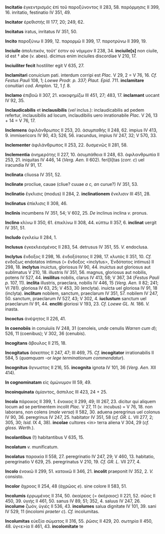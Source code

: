 **Incitatio** ἐγκεντρισμός ἐπὶ τοῦ παροξύνοντος II 283, 58. παρόρμησις
II 399, 16. inritatio, festinatio IV 351, 49.

**Incitator** ἐρεθιστής III 177, 20; 249, 62.

**Incitatus** iratus, inritatus IV 351, 50.

**Incito** παροξύνω II 399, 12. παρορμῶ II 399, 17. παροτρύνω II 399,
19.

**Inciuile** ἀπολιτικόν, τοῦτ' ἐστιν οὐ νόμιμον II 238, 34.
**inciuile[s]** non ciuile, id est † abe (*v.* abes). dicimus enim
inciuiles discordiae V 210, 17.

**Inciuiliter fecit** hostiliter egit V 635, 27.

**Inclamitari** conuicium pati. interdum corripi est *Plac.* V 29, 2 = V
76, 16. *Cf. Festus Pauli* 108, 1; *Loewe Prodr. p. 337; Plaut. Epid.*
711. **inclamitare** conuitiari *cod. Amplon.* 12, 1 *f.* 8.

**Inclamo** ἐπιβοῶ II 307, 21. κακοφημίζω III 451, 27; 483, 17.
**inclamant** uocant IV 92, 35.

**Inclaudicabilis** et **inclausibilis** (*vel* inclus.):
inclaudicabilis ad pedem refertur, inclausibilis ad locum, inclaudibilis
uero inrationabile *Plac.* V 26, 13 + 14 = V 76, 17.

**Inclemens** ἀφιλάνθρωπος II 253, 20. ἀσυμπαθής II 248, 62. impius IV
413, 9. immisericors IV 90, 43; 526, 56. iracundus, impius IV 247, 32; V
570, 33.

**Inclementer** ἀφιλάνθρωπος II 253, 22. δυσμενῶς II 281, 58.

**Inclementia** ἀνημερότης II 227, 10. ἀσυμπάθεια II 248, 63.
ἀφιλανθρωπία II 253, 21. iniquitas IV 446, 14 (*Verg. Aen.* II 602).
feri[li]tas (*corr. c*) uel iracundia IV 91, 17.

**Inclinata** cliuosa IV 351, 52.

**Inclinate** procliue, cauae (cliue? cuuae *a c, an* curue?) IV 351,
53.

**Inclinatio** ἔγκλισις (modus) II 284, 2. **inclinationem** ἔνκλισιν
III 451, 28.

**Inclinatus** ἐπίκλισις II 308, 46.

**Inclinis** incumbens IV 351, 54; V 602, 25. *De* inclinus inclina *v.*
pronus.

**Inclino** κλίνω II 350, 61. ἐπικλίνω II 308, 44. κύπτω II 357, 6.
**inclinat** uergit IV 351, 51.

**Includo** ἐγκλείω II 284, 1.

**Inclusus** ἐγκεκλεισμένος II 283, 54. detrusus IV 351, 55. *V.*
endoclusa.

**Inclytus** ἔνδοξος II 298, 16. ἐνδοξότατος II 298, 17. κλυτός II 351,
10. *Cf.* ενδοξως endotatos intimus (= ἔνδοξος \<inclytus\>, Ἐνδότατος
intimus) II 298, 18. **inclytus** inuictus, gloriosus IV 90, 44.
inuictus aut gloriosus aut sublimatus V 210, 18. illustris IV 351, 56.
magnus, gloriosus aut nobilis, potens IV 527, 44. **insilitus** nobilis,
clarus IV 413, 58; V 367, 34 (*Festus Pauli p.* 107, 11). **inclita**
illustris, praeclara, nobilis IV 446, 15 (*Verg. Aen.* II 82; 241; VI
781). gloriosa IV 63, 25; V 453, 30 (enclyta). inuicta uel gloriosa IV
91, 18 (inclyta). **inclitum** nobilem, sanctum, praeclarum IV 351, 57.
nobilem IV 247, 50. sanctum, praeclarum IV 527, 43; V 302, 4.
**iuclustum** sanctum uel praeclarum IV 91, 44. **encliti** gloriosi V
193, 23. *Cf. Loewe GL. N.* 186. *V.* inasta.

**Incoctus** ἀνέψητος II 226, 41.

**In coenobiis** in conuiuiis IV 248, 31 (cenoleis, *unde* cenulis
*Warren cum d*); 526, 11 (coenibus); V 302, 36 (cenubis).

**Incogitans** ἄβουλος II 215, 18.

**Incogitatus** ἄσκεπτος II 247, 47; III 469, 75. *Cf.* **incogitator**
irrationabilis II 584, 5 (*quamquam* -or *lege terminationum
commendatur*).

**Incognitus** ἄγνωστος II 216, 55. **incognita** ignota IV 101, 36
(*Verg. Aen.* XII 414).

**In cognominatam** εἰς ὁμώνυμον III 59, 49.

**Incoinquinata** ἀμίαντος, ἄσπιλος III 423, 24 + 25.

**Incola** πάροικος II 399, 1. ἔνοικος II 299, 49; III 267, 23. dicitur
qui aliquem locum ad se pertinentem incolit *Plac.* V 27, 11 (*v.*
incubus) = V 76, 18. non laborans, non colens (*male versa*) II 582, 30.
aduena peregrinus uel colonus IV 90, 36. peregrinus IV 247, 25.
habitator IV 351, 58 (*cf. GR. L.* VII 277, 2; 305, 30; *Isid.* IX 4,
38). **incolae** cultores \<in\> terra aliena V 304, 29 (*cf. gloss.
Werth.*).

**Incolantibus** (!) habitantibus V 635, 15.

**Incolatum** *v.* munificatum.

**Incolatus** παροικία II 558, 27. peregrinatio IV 247, 29; V 460, 13.
habitatio, peregrinatio V 629, 25. peregrinatus V 210, 19. *Cf. GR. L.*
VII 277, 4.

**Incolo** ἐνοικῶ II 299, 51. κατοικῶ II 346, 21. **incolit** praeponit
IV 352, 2. *V.* consisto.

**Incolor** ἄχροος II 254, 48 (ἀχρῶος *e*). sine colore II 583, 51.

**Incolumis** ἐρρωμένος II 314, 50. ἀκαίρεος (= ἀκέραιος) II 221, 52.
σῶος II 450, 39. ὑγιής II 461, 50. sanus IV 89, 51; 352, 4. saluus IV
247, 26. **incolume** ζωόν, ὑγιές II 536, 43. **incolumes** salua
dignitate IV 101, 39. sani IV 529, 11 (incolomi *praeter c*). *Cf.*
incolumitas.

**Incolumitas** εὐεξία σώματος II 316, 55. ῥῶσις II 429, 20. σωτηρία II
450, 48. ὑγ\<ε\>ία II 461, 43. **incolomitate** te
